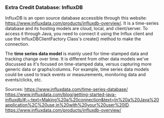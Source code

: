 ### Extra Credit Database: InfluxDB

InfluxDB is an open source database accessible through this website: https://www.influxdata.com/products/influxdb-overview/. It is a time-series database and its hosting models are cloud, local, and client/server. To access it through Java, you need to connect it using the Influx client and use the InfluxDBClientFactory Class's create() method to make the connection.

The **time series data model** is mainly used for time-stamped data and tracking change over time. It is different from other data models we've discussed as it's focused on time-stamped data, versus capturing more generic data or graphs/columns. For example, time series data models could be used to track events or measurements, monitoring data and events/clicks, etc. 

Sources:
https://www.influxdata.com/time-series-database/
https://www.influxdata.com/blog/getting-started-java-influxdb/#:~:text=Making%20a%20connection&text=In%20a%20Java%20application%2C%20use,in%20with%20your%20user%20ID.
https://www.influxdata.com/products/influxdb-overview/